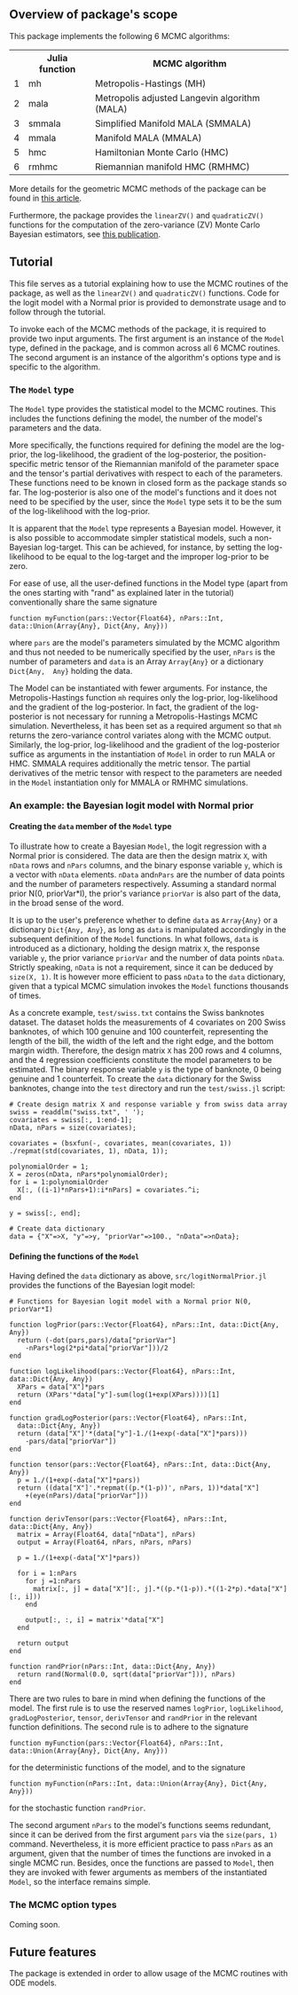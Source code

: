 ## Overview of package's scope

This package implements the following 6 MCMC algorithms:

<table>
  <tr>
    <th></th><th>Julia function</th><th>MCMC algorithm</th>
  </tr>
  <tr>
    <td>1</td><td>mh</td><td>Metropolis-Hastings (MH)</td>
  </tr>
  <tr>
    <td>2</td><td>mala</td><td>Metropolis adjusted Langevin algorithm (MALA)</td>
  </tr>
  <tr>
    <td>3</td><td>smmala</td><td>Simplified Manifold MALA (SMMALA)</td>
  </tr>
  <tr>
    <td>4</td><td>mmala</td><td>Manifold MALA (MMALA)</td>
  </tr>
  <tr>
    <td>5</td><td>hmc</td><td>Hamiltonian Monte Carlo (HMC)</td>
  </tr>
  <tr>
    <td>6</td><td>rmhmc</td><td>Riemannian manifold HMC (RMHMC)</td>
  </tr>
</table>

More details for the geometric MCMC methods of the package can be found in [this article](http://onlinelibrary.wiley.com/doi/10.1111/j.1467-9868.2010.00765.x/full).

Furthermore, the package provides the `linearZV()` and `quadraticZV()` functions for the computation of the zero-variance (ZV) Monte Carlo Bayesian estimators, see [this publication](http://link.springer.com/article/10.1007%2Fs11222-012-9344-6).

## Tutorial

This file serves as a tutorial explaining how to use the MCMC routines of the 
package, as well as the `linearZV()` and `quadraticZV()` functions. Code for 
the logit model with a Normal prior is provided to demonstrate usage and to 
follow through the tutorial.

To invoke each of the MCMC methods of the package, it is required to provide 
two input arguments. The first argument is an instance of the `Model` type, 
defined in the package, and is common across all 6 MCMC routines. The second 
argument is an instance of the algorithm's options type and is specific to the 
algorithm.

### The `Model` type

The `Model` type provides the statistical model to the MCMC routines. This 
includes the functions defining the model, the number of the model's parameters 
and the data.

More specifically, the functions required for defining the model are the 
log-prior, the log-likelihood, the gradient of the log-posterior, the 
position-specific metric tensor of the Riemannian manifold of the parameter 
space and the tensor's partial derivatives with respect to each of the 
parameters. These functions need to be known in closed form as the package 
stands so far. The log-posterior is also one of the model's functions and it 
does not need to be specified by the user, since the `Model` type sets it to be 
the sum of the log-likelihood with the log-prior.

It is apparent that the `Model` type represents a Bayesian model. However, it 
is also possible to accommodate simpler statistical models, such a non-Bayesian 
log-target. This can be achieved, for instance, by setting the log-likelihood 
to be equal to the log-target and the improper log-prior to be zero.

For ease of use, all the user-defined functions in the Model type (apart 
from the ones starting with "rand" as explained later in the tutorial) 
conventionally share the same signature

    function myFunction(pars::Vector{Float64}, nPars::Int, data::Union(Array{Any}, Dict{Any, Any}))

where `pars` are the model's parameters simulated by the MCMC algorithm and 
thus not needed to be numerically specified by the user, `nPars` is the number 
of parameters and `data` is an Array `Array{Any}` or a dictionary `Dict{Any, 
Any}` holding the data.

The Model can be instantiated with fewer arguments. For instance, the
Metropolis-Hastings function `mh` requires only the log-prior, log-likelihood 
and the gradient of the log-posterior. In fact, the gradient of the 
log-posterior is not necessary for running a Metropolis-Hastings MCMC 
simulation. Nevertheless, it has been set as a required argument so that `mh` 
returns the zero-variance control variates along with the MCMC output.
Similarly, the log-prior, log-likelihood and the gradient of the log-posterior 
suffice as arguments in the instantiation of `Model` in order to run MALA or 
HMC. SMMALA requires additionally the metric tensor. The partial derivatives of 
the metric tensor with respect to the parameters are needed in the `Model` 
instantiation only for MMALA or RMHMC simulations.

### An example: the Bayesian logit model with Normal prior

#### Creating the `data` member of the `Model` type

To illustrate how to create a Bayesian `Model`, the logit regression with a 
Normal prior is considered. The data are then the design matrix `X`, with 
`nData` rows and `nPars` columns, and the binary esponse variable `y`, which is 
a vector with `nData` elements. `nData` and`nPars` are the number of data 
points and the number of parameters respectively. Assuming a standard normal 
prior N(0, priorVar*I), the prior's variance `priorVar` is also part of the 
data, in the broad sense of the word.

It is up to the user's preference whether to define `data` as `Array{Any}` or a 
dictionary `Dict{Any, Any}`, as long as `data` is manipulated accordingly in 
the subsequent definition of the `Model` functions. In what follows, `data` is 
introduced as a dictionary, holding the design matrix `X`, the response 
variable `y`, the prior variance `priorVar` and the number of data points 
`nData`. Strictly speaking, `nData` is not a requirement, since it can be 
deduced by `size(X, 1)`. It is however more efficient to pass `nData` to the 
`data` dictionary, given that a typical MCMC simulation invokes the `Model` 
functions thousands of times.

As a concrete example, `test/swiss.txt` contains the Swiss banknotes dataset. 
The dataset holds the measurements of 4 covariates on 200 Swiss banknotes, 
of which 100 genuine and 100 counterfeit, representing the length of the bill, 
the width of the left and the right edge, and the bottom margin width. 
Therefore, the design matrix `X` has 200 rows and 4 columns, and the 4 
regression coefficients constitute the model parameters to be estimated. The 
binary response variable `y` is the type of banknote, 0 being genuine and 1 
counterfeit. To create the `data` dictionary for the Swiss banknotes, change 
into the `test` directory and run the `test/swiss.jl` script:

    # Create design matrix X and response variable y from swiss data array
    swiss = readdlm("swiss.txt", ' ');
    covariates = swiss[:, 1:end-1];
    nData, nPars = size(covariates);

    covariates = (bsxfun(-, covariates, mean(covariates, 1))
    ./repmat(std(covariates, 1), nData, 1));

    polynomialOrder = 1;
    X = zeros(nData, nPars*polynomialOrder);
    for i = 1:polynomialOrder
      X[:, ((i-1)*nPars+1):i*nPars] = covariates.^i;
    end

    y = swiss[:, end];
    
    # Create data dictionary
    data = {"X"=>X, "y"=>y, "priorVar"=>100., "nData"=>nData};

#### Defining the functions of the `Model`

Having defined the `data` dictionary as above, `src/logitNormalPrior.jl` 
provides the functions of the Bayesian logit model:

    # Functions for Bayesian logit model with a Normal prior N(0, priorVar*I)
    
    function logPrior(pars::Vector{Float64}, nPars::Int, data::Dict{Any, Any})
      return (-dot(pars,pars)/data["priorVar"]
        -nPars*log(2*pi*data["priorVar"]))/2
    end

    function logLikelihood(pars::Vector{Float64}, nPars::Int, data::Dict{Any, Any})
      XPars = data["X"]*pars
      return (XPars'*data["y"]-sum(log(1+exp(XPars))))[1]
    end

    function gradLogPosterior(pars::Vector{Float64}, nPars::Int,
      data::Dict{Any, Any})
      return (data["X"]'*(data["y"]-1./(1+exp(-data["X"]*pars)))
        -pars/data["priorVar"])
    end

    function tensor(pars::Vector{Float64}, nPars::Int, data::Dict{Any, Any})
      p = 1./(1+exp(-data["X"]*pars))
      return ((data["X"]'.*repmat((p.*(1-p))', nPars, 1))*data["X"]
        +(eye(nPars)/data["priorVar"]))
    end

    function derivTensor(pars::Vector{Float64}, nPars::Int, data::Dict{Any, Any})
      matrix = Array(Float64, data["nData"], nPars)
      output = Array(Float64, nPars, nPars, nPars)
  
      p = 1./(1+exp(-data["X"]*pars))
  
      for i = 1:nPars
        for j =1:nPars
          matrix[:, j] = data["X"][:, j].*((p.*(1-p)).*((1-2*p).*data["X"][:, i]))
        end
    
        output[:, :, i] = matrix'*data["X"]
      end
      
      return output
    end
    
    function randPrior(nPars::Int, data::Dict{Any, Any})
      return rand(Normal(0.0, sqrt(data["priorVar"])), nPars)
    end

There are two rules to bare in mind when defining the functions of the model. 
The first rule is to use the reserved names `logPrior`, `logLikelihood`, 
`gradLogPosterior`, `tensor`, `derivTensor` and `randPrior` in the relevant 
function definitions. The second rule is to adhere to the signature

    function myFunction(pars::Vector{Float64}, nPars::Int, data::Union(Array{Any}, Dict{Any, Any}))

for the deterministic functions of the model, and to the signature

    function myFunction(nPars::Int, data::Union(Array{Any}, Dict{Any, Any}))

for the stochastic function `randPrior`.

The second argument `nPars` to the model's functions seems redundant, since it 
can be derived from the first argument `pars` via the `size(pars, 1)` command. 
Nevertheless, it is more efficient practice to pass `nPars` as an argument, 
given that the number of times the functions are invoked in a single MCMC run. 
Besides, once the functions are passed to `Model`, then they are invoked with 
fewer arguments as members of the instantiated `Model`, so the interface 
remains simple.

### The MCMC option types

Coming soon.

## Future features

The package is extended in order to allow usage of the MCMC routines with ODE 
models.

